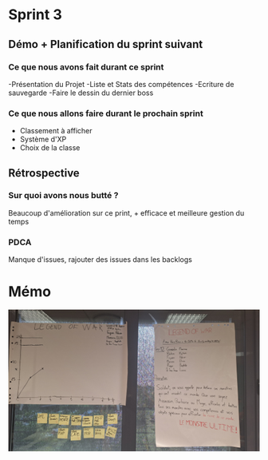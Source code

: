 # Sprint 3

## Démo + Planification du sprint suivant

### Ce que nous avons fait durant ce sprint

-Présentation du Projet
-Liste et Stats des compétences
-Ecriture de sauvegarde
-Faire le dessin du dernier boss

### Ce que nous allons faire durant le prochain sprint

- Classement à afficher
- Système d'XP
- Choix de la classe

## Rétrospective

### Sur quoi avons nous butté ?

Beaucoup d'amélioration sur ce print, + efficace et meilleure gestion du temps

### PDCA

Manque d'issues, rajouter des issues dans les backlogs

# Mémo
![presentation](doc/sprint-3/PresentationProjet.jpg)
